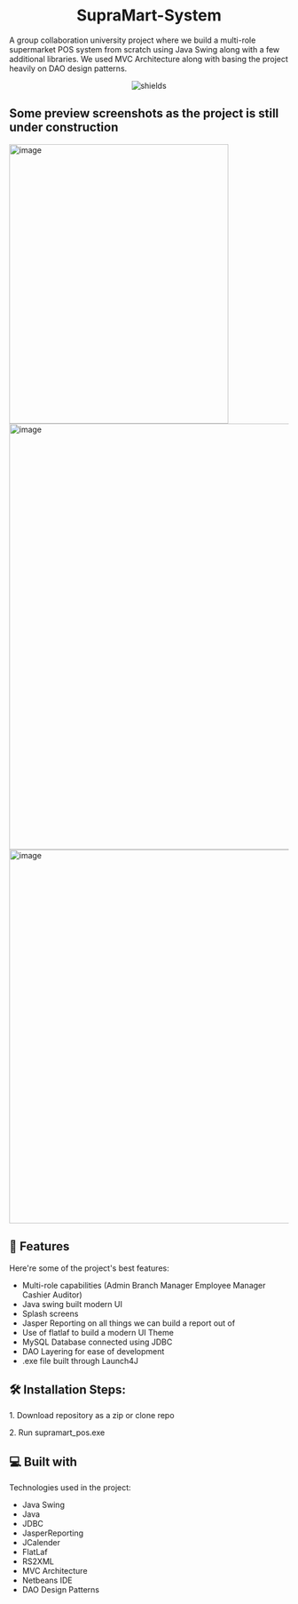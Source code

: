 <h1 align="center" id="title">SupraMart-System</h1>

<p id="description">A group collaboration university project where we build a multi-role supermarket POS system from scratch using Java Swing along with a few additional libraries. We used MVC Architecture along with basing the project heavily on DAO design patterns.</p>

<p align="center"><img src="https://img.shields.io/badge/project-under_development-blue" alt="shields"></p>

<h2>Some preview screenshots as the project is still under construction</h2>
<img width="395" height="503" alt="image" src="https://github.com/user-attachments/assets/9fb0c09d-7495-46dc-a05d-df86b786848e" />
<img width="1130" height="767" alt="image" src="https://github.com/user-attachments/assets/f7c7dadd-ddbb-4e5b-b39e-2778f5001211" />
<img width="1098" height="673" alt="image" src="https://github.com/user-attachments/assets/f0af9877-a982-4e8b-aa40-f63fa1034b05" />

  
<h2>🧐 Features</h2>

Here're some of the project's best features:

*   Multi-role capabilities (Admin Branch Manager Employee Manager Cashier Auditor)
*   Java swing built modern UI
*   Splash screens
*   Jasper Reporting on all things we can build a report out of
*   Use of flatlaf to build a modern UI Theme
*   MySQL Database connected using JDBC
*   DAO Layering for ease of development
*   .exe file built through Launch4J

<h2>🛠️ Installation Steps:</h2>

<p>1. Download repository as a zip or clone repo</p>

<p>2. Run supramart_pos.exe</p>

  
  
<h2>💻 Built with</h2>

Technologies used in the project:

*   Java Swing
*   Java
*   JDBC
*   JasperReporting
*   JCalender
*   FlatLaf
*   RS2XML
*   MVC Architecture
*   Netbeans IDE
*   DAO Design Patterns
